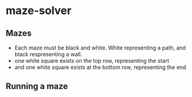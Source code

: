# maze-solver

## Mazes

- Each maze must be black and white. White representing a path, and black respresenting a wall.
- one white square exists on the top row, representing the start
- and one white square exists at the bottom row, representing the end

## Running a maze

